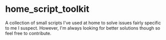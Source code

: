 # home_script_toolkit
A collection of small scripts I've used at home to solve issues fairly specific to me I suspect. However, I'm always looking for better solutions though so feel free to contribute.
